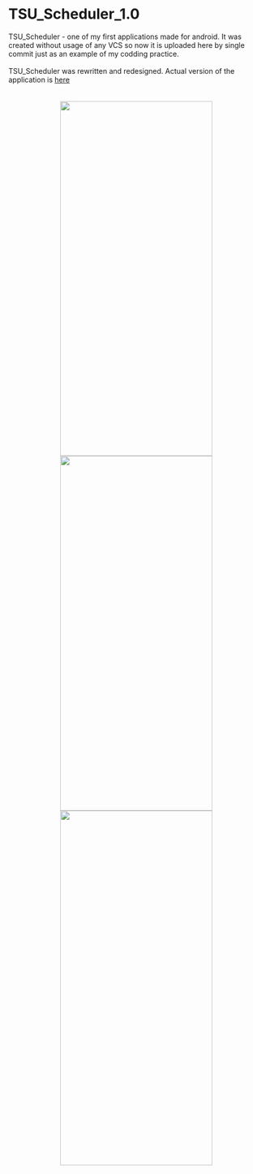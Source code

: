 # TSU_Scheduler_1.0

<div>
TSU_Scheduler - one of my first applications made for android. It was created without usage of any VCS so now it is uploaded here by single commit just as an example
of my codding practice. 
<br></br>
TSU_Scheduler was rewritten and redesigned. Actual version of the application is <a href ="https://github.com/QwizizRidus/TSU_Schedule">here</a>
</div>
<br></br>
<div align = "center">
<img src="https://user-images.githubusercontent.com/105945668/236795066-2cf4b695-c447-4674-aa76-1fc7f156532e.png"  width="300" height="700">
<img src="https://user-images.githubusercontent.com/105945668/236795091-5e47d683-9020-4b99-89cf-7a358e885f92.png"  width="300" height="700">
<img src="https://user-images.githubusercontent.com/105945668/236795113-bbe145f5-ffa9-47f5-9171-13d7bdf9bff0.png"  width="300" height="700">
</div>
